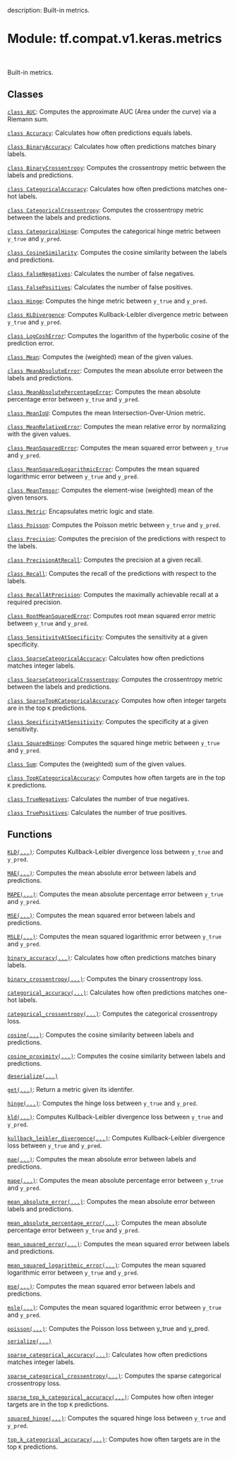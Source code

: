 description: Built-in metrics.

<div itemscope itemtype="http://developers.google.com/ReferenceObject">
<meta itemprop="name" content="tf.compat.v1.keras.metrics" />
<meta itemprop="path" content="Stable" />
</div>

# Module: tf.compat.v1.keras.metrics

<!-- Insert buttons and diff -->

<table class="tfo-notebook-buttons tfo-api nocontent" align="left">

</table>



Built-in metrics.



## Classes

[`class AUC`](../../../../tf/keras/metrics/AUC.md): Computes the approximate AUC (Area under the curve) via a Riemann sum.

[`class Accuracy`](../../../../tf/keras/metrics/Accuracy.md): Calculates how often predictions equals labels.

[`class BinaryAccuracy`](../../../../tf/keras/metrics/BinaryAccuracy.md): Calculates how often predictions matches binary labels.

[`class BinaryCrossentropy`](../../../../tf/keras/metrics/BinaryCrossentropy.md): Computes the crossentropy metric between the labels and predictions.

[`class CategoricalAccuracy`](../../../../tf/keras/metrics/CategoricalAccuracy.md): Calculates how often predictions matches one-hot labels.

[`class CategoricalCrossentropy`](../../../../tf/keras/metrics/CategoricalCrossentropy.md): Computes the crossentropy metric between the labels and predictions.

[`class CategoricalHinge`](../../../../tf/keras/metrics/CategoricalHinge.md): Computes the categorical hinge metric between `y_true` and `y_pred`.

[`class CosineSimilarity`](../../../../tf/keras/metrics/CosineSimilarity.md): Computes the cosine similarity between the labels and predictions.

[`class FalseNegatives`](../../../../tf/keras/metrics/FalseNegatives.md): Calculates the number of false negatives.

[`class FalsePositives`](../../../../tf/keras/metrics/FalsePositives.md): Calculates the number of false positives.

[`class Hinge`](../../../../tf/keras/metrics/Hinge.md): Computes the hinge metric between `y_true` and `y_pred`.

[`class KLDivergence`](../../../../tf/keras/metrics/KLDivergence.md): Computes Kullback-Leibler divergence metric between `y_true` and `y_pred`.

[`class LogCoshError`](../../../../tf/keras/metrics/LogCoshError.md): Computes the logarithm of the hyperbolic cosine of the prediction error.

[`class Mean`](../../../../tf/keras/metrics/Mean.md): Computes the (weighted) mean of the given values.

[`class MeanAbsoluteError`](../../../../tf/keras/metrics/MeanAbsoluteError.md): Computes the mean absolute error between the labels and predictions.

[`class MeanAbsolutePercentageError`](../../../../tf/keras/metrics/MeanAbsolutePercentageError.md): Computes the mean absolute percentage error between `y_true` and `y_pred`.

[`class MeanIoU`](../../../../tf/keras/metrics/MeanIoU.md): Computes the mean Intersection-Over-Union metric.

[`class MeanRelativeError`](../../../../tf/keras/metrics/MeanRelativeError.md): Computes the mean relative error by normalizing with the given values.

[`class MeanSquaredError`](../../../../tf/keras/metrics/MeanSquaredError.md): Computes the mean squared error between `y_true` and `y_pred`.

[`class MeanSquaredLogarithmicError`](../../../../tf/keras/metrics/MeanSquaredLogarithmicError.md): Computes the mean squared logarithmic error between `y_true` and `y_pred`.

[`class MeanTensor`](../../../../tf/keras/metrics/MeanTensor.md): Computes the element-wise (weighted) mean of the given tensors.

[`class Metric`](../../../../tf/keras/metrics/Metric.md): Encapsulates metric logic and state.

[`class Poisson`](../../../../tf/keras/metrics/Poisson.md): Computes the Poisson metric between `y_true` and `y_pred`.

[`class Precision`](../../../../tf/keras/metrics/Precision.md): Computes the precision of the predictions with respect to the labels.

[`class PrecisionAtRecall`](../../../../tf/keras/metrics/PrecisionAtRecall.md): Computes the precision at a given recall.

[`class Recall`](../../../../tf/keras/metrics/Recall.md): Computes the recall of the predictions with respect to the labels.

[`class RecallAtPrecision`](../../../../tf/keras/metrics/RecallAtPrecision.md): Computes the maximally achievable recall at a required precision.

[`class RootMeanSquaredError`](../../../../tf/keras/metrics/RootMeanSquaredError.md): Computes root mean squared error metric between `y_true` and `y_pred`.

[`class SensitivityAtSpecificity`](../../../../tf/keras/metrics/SensitivityAtSpecificity.md): Computes the sensitivity at a given specificity.

[`class SparseCategoricalAccuracy`](../../../../tf/keras/metrics/SparseCategoricalAccuracy.md): Calculates how often predictions matches integer labels.

[`class SparseCategoricalCrossentropy`](../../../../tf/keras/metrics/SparseCategoricalCrossentropy.md): Computes the crossentropy metric between the labels and predictions.

[`class SparseTopKCategoricalAccuracy`](../../../../tf/keras/metrics/SparseTopKCategoricalAccuracy.md): Computes how often integer targets are in the top `K` predictions.

[`class SpecificityAtSensitivity`](../../../../tf/keras/metrics/SpecificityAtSensitivity.md): Computes the specificity at a given sensitivity.

[`class SquaredHinge`](../../../../tf/keras/metrics/SquaredHinge.md): Computes the squared hinge metric between `y_true` and `y_pred`.

[`class Sum`](../../../../tf/keras/metrics/Sum.md): Computes the (weighted) sum of the given values.

[`class TopKCategoricalAccuracy`](../../../../tf/keras/metrics/TopKCategoricalAccuracy.md): Computes how often targets are in the top `K` predictions.

[`class TrueNegatives`](../../../../tf/keras/metrics/TrueNegatives.md): Calculates the number of true negatives.

[`class TruePositives`](../../../../tf/keras/metrics/TruePositives.md): Calculates the number of true positives.

## Functions

[`KLD(...)`](../../../../tf/keras/losses/KLD.md): Computes Kullback-Leibler divergence loss between `y_true` and `y_pred`.

[`MAE(...)`](../../../../tf/keras/losses/MAE.md): Computes the mean absolute error between labels and predictions.

[`MAPE(...)`](../../../../tf/keras/losses/MAPE.md): Computes the mean absolute percentage error between `y_true` and `y_pred`.

[`MSE(...)`](../../../../tf/keras/losses/MSE.md): Computes the mean squared error between labels and predictions.

[`MSLE(...)`](../../../../tf/keras/losses/MSLE.md): Computes the mean squared logarithmic error between `y_true` and `y_pred`.

[`binary_accuracy(...)`](../../../../tf/keras/metrics/binary_accuracy.md): Calculates how often predictions matches binary labels.

[`binary_crossentropy(...)`](../../../../tf/keras/losses/binary_crossentropy.md): Computes the binary crossentropy loss.

[`categorical_accuracy(...)`](../../../../tf/keras/metrics/categorical_accuracy.md): Calculates how often predictions matches one-hot labels.

[`categorical_crossentropy(...)`](../../../../tf/keras/losses/categorical_crossentropy.md): Computes the categorical crossentropy loss.

[`cosine(...)`](../../../../tf/keras/losses/cosine_similarity.md): Computes the cosine similarity between labels and predictions.

[`cosine_proximity(...)`](../../../../tf/keras/losses/cosine_similarity.md): Computes the cosine similarity between labels and predictions.

[`deserialize(...)`](../../../../tf/keras/metrics/deserialize.md)

[`get(...)`](../../../../tf/keras/metrics/get.md): Return a metric given its identifer.

[`hinge(...)`](../../../../tf/keras/losses/hinge.md): Computes the hinge loss between `y_true` and `y_pred`.

[`kld(...)`](../../../../tf/keras/losses/KLD.md): Computes Kullback-Leibler divergence loss between `y_true` and `y_pred`.

[`kullback_leibler_divergence(...)`](../../../../tf/keras/losses/KLD.md): Computes Kullback-Leibler divergence loss between `y_true` and `y_pred`.

[`mae(...)`](../../../../tf/keras/losses/MAE.md): Computes the mean absolute error between labels and predictions.

[`mape(...)`](../../../../tf/keras/losses/MAPE.md): Computes the mean absolute percentage error between `y_true` and `y_pred`.

[`mean_absolute_error(...)`](../../../../tf/keras/losses/MAE.md): Computes the mean absolute error between labels and predictions.

[`mean_absolute_percentage_error(...)`](../../../../tf/keras/losses/MAPE.md): Computes the mean absolute percentage error between `y_true` and `y_pred`.

[`mean_squared_error(...)`](../../../../tf/keras/losses/MSE.md): Computes the mean squared error between labels and predictions.

[`mean_squared_logarithmic_error(...)`](../../../../tf/keras/losses/MSLE.md): Computes the mean squared logarithmic error between `y_true` and `y_pred`.

[`mse(...)`](../../../../tf/keras/losses/MSE.md): Computes the mean squared error between labels and predictions.

[`msle(...)`](../../../../tf/keras/losses/MSLE.md): Computes the mean squared logarithmic error between `y_true` and `y_pred`.

[`poisson(...)`](../../../../tf/keras/losses/poisson.md): Computes the Poisson loss between y_true and y_pred.

[`serialize(...)`](../../../../tf/keras/metrics/serialize.md)

[`sparse_categorical_accuracy(...)`](../../../../tf/keras/metrics/sparse_categorical_accuracy.md): Calculates how often predictions matches integer labels.

[`sparse_categorical_crossentropy(...)`](../../../../tf/keras/losses/sparse_categorical_crossentropy.md): Computes the sparse categorical crossentropy loss.

[`sparse_top_k_categorical_accuracy(...)`](../../../../tf/keras/metrics/sparse_top_k_categorical_accuracy.md): Computes how often integer targets are in the top `K` predictions.

[`squared_hinge(...)`](../../../../tf/keras/losses/squared_hinge.md): Computes the squared hinge loss between `y_true` and `y_pred`.

[`top_k_categorical_accuracy(...)`](../../../../tf/keras/metrics/top_k_categorical_accuracy.md): Computes how often targets are in the top `K` predictions.

